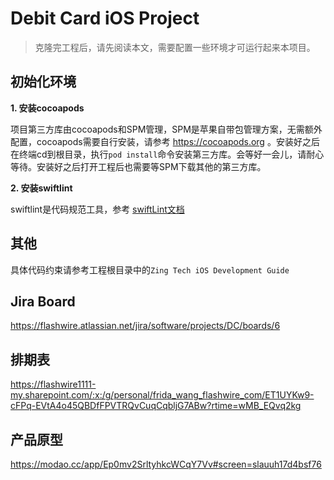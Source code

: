 # Debit Card iOS Project

> 克隆完工程后，请先阅读本文，需要配置一些环境才可运行起来本项目。

## 初始化环境

**1. 安装cocoapods**

项目第三方库由cocoapods和SPM管理，SPM是苹果自带包管理方案，无需额外配置，cocoapods需要自行安装，请参考 https://cocoapods.org 。安装好之后在终端cd到根目录，执行`pod install`命令安装第三方库。会等好一会儿，请耐心等待。安装好之后打开工程后也需要等SPM下载其他的第三方库。

**2. 安装swiftlint**

swiftlint是代码规范工具，参考 [swiftLint文档](https://github.com/realm/SwiftLint/blob/main/README_CN.md)

## 其他

具体代码约束请参考工程根目录中的`Zing Tech iOS Development Guide`

## Jira Board

https://flashwire.atlassian.net/jira/software/projects/DC/boards/6

## 排期表

https://flashwire1111-my.sharepoint.com/:x:/g/personal/frida_wang_flashwire_com/ET1UYKw9-cFPq-EVtA4o45QBDfFPVTRQvCuqCqbljG7ABw?rtime=wMB_EQvq2kg

## 产品原型

https://modao.cc/app/Ep0mv2SrltyhkcWCqY7Vv#screen=slauuh17d4bsf76
